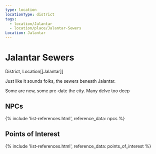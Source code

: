 ```yaml
---
type: location
locationType: district
tags:
  - location/Jalantar
  - location/place/Jalantar-Sewers
Location: Jalantar
---
```


# Jalantar Sewers
District, <span class="dataview inline-field"><span class="inline-field-key">Location</span><span class="inline-field-value">[[Jalantar]]</span></span>

Just like it sounds folks, the sewers beneath Jalantar.

Some are new, some pre-date the city. Many delve too deep

## NPCs
{% include 'list-references.html', reference_data: npcs %}

## Points of Interest
{% include 'list-references.html', reference_data: points_of_interest %}
